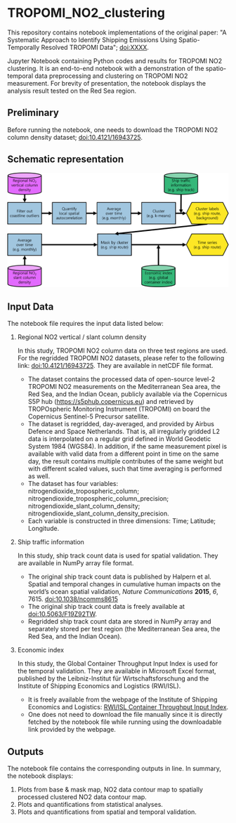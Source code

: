# TROPOMI_NO2_clustering

This repository contains notebook implementations of the original paper: "A Systematic Approach to Identify Shipping Emissions Using Spatio-Temporally Resolved TROPOMI Data"; [doi:XXXX](https://doi.org/XXXX).

Jupyter Notebook containing Python codes and results for TROPOMI NO2 clustering.
It is an end-to-end notebook with a demonstration of the spatio-temporal data preprocessing and clustering on TROPOMI NO2 measurement.
For brevity of presentation, the notebook displays the analysis result tested on the Red Sea region.

## Preliminary
Before running the notebook, one needs to download the TROPOMI NO2 column density dataset; [doi:10.4121/16943725](https://doi.org/10.4121/16943725).

## Schematic representation
![schematic representation](scheme.png)

## Input Data
The notebook file requires the input data listed below:

1. Regional NO2 vertical / slant column density

    In this study, TROPOMI NO2 column data on three test regions are used.
    For the regridded TROPOMI NO2 datasets, please refer to the following link: [doi:10.4121/16943725](https://doi.org/10.4121/16943725). They are available in netCDF file format.
   
    - The dataset contains the processed data of open-source level-2 TROPOMI NO2 measurements on the Mediterranean Sea area, the Red Sea, and the Indian Ocean, publicly available via the Copernicus S5P hub (https://s5phub.copernicus.eu) and retrieved by TROPOspheric Monitoring Instrument (TROPOMI) on board the Copernicus Sentinel-5 Precursor satellite.
    - The dataset is regridded, day-averaged, and provided by Airbus Defence and Space Netherlands. That is, all irregularly gridded L2 data is interpolated on a regular grid defined in World Geodetic System 1984 (WGS84). In addition, if the same measurement pixel is available with valid data from a different point in time on the same day, the result contains multiple contributes of the same weight but with different scaled values, such that time averaging is performed as well.
    - The dataset has four variables: nitrogendioxide_tropospheric_column; nitrogendioxide_tropospheric_column_precision; nitrogendioxide_slant_column_density; nitrogendioxide_slant_column_density_precision.
    - Each variable is constructed in three dimensions: Time; Latitude; Longitude.

2. Ship traffic information

    In this study, ship track count data is used for spatial validation. They are available in NumPy array file format.
    
    - The original ship track count data is published by Halpern et al. Spatial and temporal changes in cumulative human impacts on the world’s ocean spatial validation, *Nature Communications* **2015**, *6*, 7615. [doi:10.1038/ncomms8615](https://doi.org/10.1038/ncomms8615)
    - The original ship track count data is freely available at [doi:10.5063/F19Z92TW](https://doi.org/10.5063/F19Z92TW).
    - Regridded ship track count data are stored in NumPy array and separately stored per test region (the Mediterranean Sea area, the Red Sea, and the Indian Ocean).

3. Economic index
    
    In this study, the Global Container Throughput Input Index is used for the temporal validation. They are available in Microsoft Excel format, published by  the Leibniz-Institut für Wirtschaftsforschung and the Institute of Shipping Economics and Logistics (RWI/ISL).
    
    - It is freely available from the webpage of the Institute of Shipping Economics and Logistics: [RWI/ISL Container Throughput Input Index](https://www.isl.org/en/containerindex/april-2023).
    - One does not need to download the file manually since it is directly fetched by the notebook file while running using the downloadable link provided by the webpage.    
    
## Outputs
The notebook file contains the corresponding outputs in line. In summary, the notebook displays:

1. Plots from base & mask map, NO2 data contour map to spatially processed clustered NO2 data contour map.
2. Plots and quantifications from statistical analyses.
3. Plots and quantifications from spatial and temporal validation.
